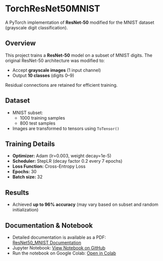 # TorchResNet50MNIST

A PyTorch implementation of **ResNet-50** modified for the MNIST dataset (grayscale digit classification).

## Overview

This project trains a **ResNet-50** model on a subset of MNIST digits. The original ResNet-50 architecture was modified to:  
- Accept **grayscale images** (1 input channel)  
- Output **10 classes** (digits 0–9)  

Residual connections are retained for efficient training.

## Dataset

- MNIST subset:  
  - 1000 training samples  
  - 800 test samples  
- Images are transformed to tensors using `ToTensor()`  

## Training Details

- **Optimizer:** Adam (lr=0.003, weight decay=1e-5)  
- **Scheduler:** StepLR (decay factor 0.2 every 7 epochs)  
- **Loss Function:** Cross-Entropy Loss  
- **Epochs:** 30  
- **Batch size:** 32  

## Results

- Achieved **up to 96% accuracy** (may vary based on subset and random initialization)  

## Documentation & Notebook

- Detailed documentation is available as a PDF:  
[ResNet50_MNIST Documentation](ResNet-50%20for%20MNIST%20Model%20Overview%20and%20Training%20Summary.pdf)
- Jupyter Notebook: 
[View Notebook on GitHub](TorchResNet50MNIST.ipynb)  
- Run the notebook on Google Colab: 
[Open in Colab](https://colab.research.google.com/github/yourusername/your-repo-name/blob/main/TorchResNet50MNIST.ipynb)


